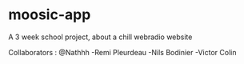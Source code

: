 # moosic-app
A 3 week school project, about a chill webradio website

Collaborators :
@Nathhh
-Remi Pleurdeau
-Nils Bodinier
-Victor Colin
